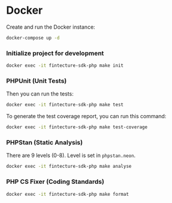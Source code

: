 # Docker

Create and run the Docker instance:

```bash
docker-compose up -d
```
### Initialize project for development

```bash
docker exec -it fintecture-sdk-php make init
```

### PHPUnit (Unit Tests)

Then you can run the tests:

```bash
docker exec -it fintecture-sdk-php make test
```

To generate the test coverage report, you can run this command:

```bash
docker exec -it fintecture-sdk-php make test-coverage
```

### PHPStan (Static Analysis)

There are 9 levels (0-8). Level is set in `phpstan.neon`.
```bash
docker exec -it fintecture-sdk-php make analyse
```

### PHP CS Fixer (Coding Standards)

```bash
docker exec -it fintecture-sdk-php make format
```